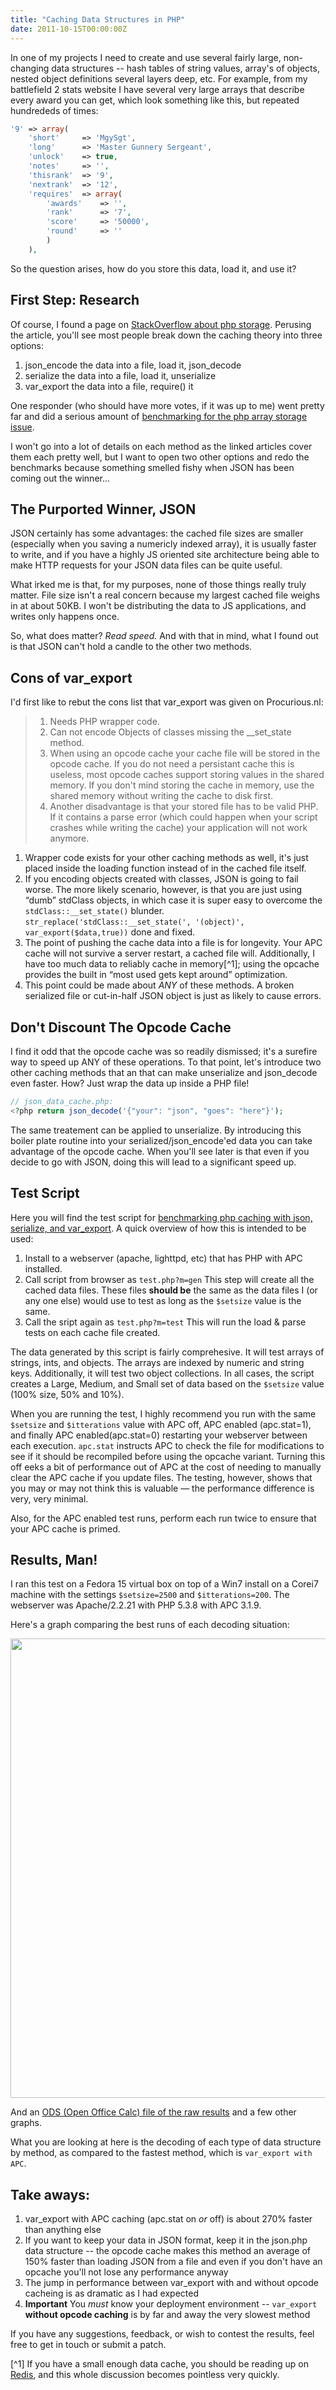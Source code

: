 ```yaml
---
title: "Caching Data Structures in PHP"
date: 2011-10-15T00:00:00Z
---
```



In one of my projects I need to create and use several fairly large,
non-changing data structures -- hash tables of string values, array's of
objects, nested object definitions several layers deep, etc. For example,
from my battlefield 2 stats website I have several very large arrays that
describe every award you can get, which look something like this, but repeated
hundrededs of times:

```php
'9' => array(
    'short'     => 'MgySgt',
    'long'      => 'Master Gunnery Sergeant',
    'unlock'    => true,
    'notes'     => '',
    'thisrank'  => '9',
    'nextrank'  => '12',
    'requires'  => array(
        'awards'    => '',
        'rank'      => '7',
        'score'     => '50000',
        'round'     => ''
        )
    ),
```

So the question arises, how do you store this data, load it, and use it?

## First Step: Research

Of course, I found a page on [StackOverflow about php storage](http://stackoverflow.com/questions/804045/preferred-method-to-store-php-arrays-json-encode-vs-serialize).
Perusing the article, you'll see most people break down the caching theory
into three options:

 1. json_encode the data into a file, load it, json_decode
 2. serialize the data into a file, load it, unserialize
 3. var_export the data into a file, require() it

One responder (who should have more votes, if it was up to me) went pretty far
and did a serious amount of [benchmarking for the php array storage issue](http://techblog.procurios.nl/k/618/news/view/34972/14863/Cache-a-large-array-JSON-serialize-or-var_export.html).

I won't go into a lot of details on each method as the linked articles cover
them each pretty well, but I want to open two other options and redo the
benchmarks because something smelled fishy when JSON has been coming out
the winner...

## The Purported Winner, JSON

JSON certainly has some advantages: the cached file sizes are smaller
(especially when you saving a numericly indexed array), it is usually faster
to write, and if you have a highly JS oriented site architecture being able
to make HTTP requests for your JSON data files can be quite useful.

What irked me is that, for my purposes, none of those things really truly
matter. File size isn't a real concern because my largest cached file weighs
in at about 50KB. I won't be distributing the data to JS applications, and
writes only happens once.

So, what does matter? *Read speed.* And with that in mind, what I found out is
that JSON can't hold a candle to the other two methods.

## Cons of var_export

I'd first like to rebut the cons list that var_export was given on Procurious.nl:

> 1. Needs PHP wrapper code.
> 2. Can not encode Objects of classes missing the __set_state method.
> 2. When using an opcode cache your cache file will be stored in the opcode
>    cache. If you do not need a persistant cache this is useless, most opcode
>    caches support storing values in the shared memory. If you don't mind
>    storing the cache in memory, use the shared memory without writing the
>    cache to disk first.
> 4. Another disadvantage is that your stored file has to be valid PHP.
>    If it contains a parse error (which could happen when your script crashes
>    while writing the cache) your application will not work anymore.


 1. Wrapper code exists for your other caching methods as well, it's just placed
    inside the loading function instead of in the cached file itself.
 2. If you encoding objects created with classes, JSON is going to fail worse.
    The more likely scenario, however, is that you are just using “dumb” stdClass
    objects, in which case it is super easy to overcome the
    `stdClass::__set_state()` blunder. `str_replace('stdClass::__set_state(', '(object)', var_export($data,true))`
     done and fixed.
 3. The point of pushing the cache data into a file is for longevity. Your APC
    cache will not survive a server restart, a cached file will. Additionally,
    I have too much data to reliably cache in memory[^1]; using the opcache
    provides the built in “most used gets kept around” optimization.
 4. This point could be made about <em>ANY</em> of these methods. A broken
    serialized file or cut-in-half JSON object is just as likely to cause errors.

## Don't Discount The Opcode Cache

I find it odd that the opcode cache was so readily dismissed; it's a surefire
way to speed up ANY of these operations. To that point, let's introduce two
other caching methods that an that can make unserialize and json_decode even
faster. How? Just wrap the data up inside a PHP file!

```php
// json_data_cache.php:
<?php return json_decode('{"your": "json", "goes": "here"}');
```

The same treatement can be applied to unserialize. By introducing this boiler
plate routine into your serialized/json_encode'ed data you can take advantage
of the opcode cache. When you'll see later is that even if you decide to go
with JSON, doing this will lead to a significant speed up.

## Test Script

Here you will find the test script for [benchmarking php caching with json, serialize, and var_export](https://bitbucket.org/chuyskywalker/php-file-cache-test/overview).
A quick overview of how this is intended to be used:

 1. Install to a webserver (apache, lighttpd, etc) that has PHP with
    APC installed.
 2. Call script from browser as `test.php?m=gen` This step will create all the
    cached data files. These files <strong>should be</strong> the same as the
    data files I (or any one else) would use to test as long as the `$setsize`
     value is the same.
 3. Call the sript again as `test.php?m=test` This will run the load & parse
    tests on each cache file created.

The data generated by this script is fairly comprehesive. It will test arrays
of strings, ints, and objects. The arrays are indexed by numeric and string
keys. Additionally, it will test two object collections. In all cases, the
script creates a Large, Medium, and Small set of data based on the `$setsize`
value (100% size, 50% and 10%).

When you are running the test, I highly recommend you run with the same
`$setsize` and `$itterations` value with APC off, APC enabled (apc.stat=1), and
finally APC enabled(apc.stat=0) restarting your webserver between each
execution. <code>apc.stat</code> instructs APC to check the file for
modifications to see if it should be recompiled before using the opcache
variant. Turning this off eeks a bit of performance out of APC at the cost of
needing to manually clear the APC cache if you update files. The testing,
however, shows that you may or may not think this is valuable — the performance
difference is very, very minimal.

Also, for the APC enabled test runs, perform each run twice to ensure that your
APC cache is primed.

## Results, Man!

I ran this test on a Fedora 15 virtual box on top of a Win7 install on a Corei7
machine with the settings `$setsize=2500` and `$itterations=200`. The webserver
was Apache/2.2.21 with PHP 5.3.8 with APC 3.1.9.

Here's a graph comparing the best runs of each decoding situation:

<img src="/img/php-data-cache-speed-baseline.png" alt="" width="743" height="735">

And an [ODS (Open Office Calc) file of the raw results](/other/php-data-cache-speed.ods)
and a few other graphs.

What you are looking at here is the decoding of each type of data structure by
method, as compared to the fastest method, which is `var_export with APC`.

## Take aways:

 1. var_export with APC caching (apc.stat on <em>or</em> off) is about 270%
    faster than anything else
 2. If you want to keep your data in JSON format, keep it in the json.php data
    structure -- the opcode cache makes this method an average of 150% faster
    than loading JSON from a file and even if you don't have an opcache you'll
    not lose any performance anyway
 3. The jump in performance between var_export with and without opcode cacheing
    is as dramatic as I had expected
 4. <strong>Important</strong> You <em>must</em> know your deployment
    environment -- <code>var_export</code> <strong>without opcode caching</strong>
    is by far and away the very slowest method

If you have any suggestions, feedback, or wish to contest the results, feel
free to get in touch or submit a patch.

 [^1] If you have a small enough data cache, you should be reading up on [Redis](http://redis.io/), and this whole discussion becomes pointless very quickly.
